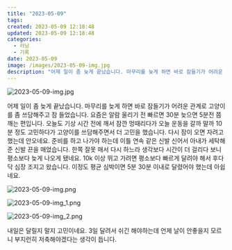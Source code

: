 ```yaml
---
title: "2023-05-09"
tags:
created: 2023-05-09 12:18:48
updated: 2023-05-09 12:18:48
categories:
  - 러닝
  - 기록
date: 2023-05-09
image: /images/2023-05-09-img.jpg
description: "어제 일이 좀 늦게 끝났습니다. 마무리를 늦게 하면 바로 잠들기가 어려운 관계로 고양이를 좀 쓰담해주고 잠 들었습니다. 요즘은 알람 울리기 전 빠르면 30분 늦으면 5분전 쯤 깨는 편입니다. 오늘도 기상 시간 전에 깨서 잠깐 멍때리다가 오늘 운동을 갈까 말까 10분 정도 고민하다가 고양"
---
```


![2023-05-09-img.jpg](/images/2023-05-09-img.jpg)
 
 

어제 일이 좀 늦게 끝났습니다. 마무리를 늦게 하면 바로 잠들기가 어려운 관계로 고양이를 좀 쓰담해주고 잠 들었습니다. 
요즘은 알람 울리기 전 빠르면 30분 늦으면 5분전 쯤 깨는 편입니다. 오늘도 기상 시간 전에 깨서 잠깐 멍때리다가 오늘 운동을 갈까 말까 10분 정도 고민하다가 고양이를 쓰담해주면서 더 고민을 했습니다. 다시 잠이 오면 자려고 했는데 안오네요. 준비를 하고 나가야 하는데 이틀 연속 같은 신발 신어서 아내가 세탁해준 신발 끈을 매었습니다. 한쪽 잘못 매서 다시 하느라 생각보다 시간이 더 걸리다 보니 평소보다 늦게 나오게 됐네요. 
10k 이상 뛰고 가려면 평소보다 빠르게 달려야 해서 후다닥 심장 조지고 왔습니다. 이정도 평균 심박이면 5분 30분 이내로 달렸어야 했는데 아쉽네요.

 
 ![2023-05-09-img.png](/images/2023-05-09-img.png)
 
 

 
 ![2023-05-09-img_1.png](/images/2023-05-09-img_1.png)
 
 

 
 ![2023-05-09-img_2.png](/images/2023-05-09-img_2.png)
 
 

내일은 달릴지 말지 고민이네요. 3일 달려서 쉬긴 해야하는데 언제 날이 안좋을지 모르니 부지런히 저축해야겠다는 생각이 듭니다.
